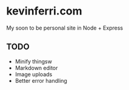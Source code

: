 kevinferri.com
==============
My soon to be personal site in Node + Express

TODO
----
* Minify thingsw
* Markdown editor
* Image uploads
* Better error handling